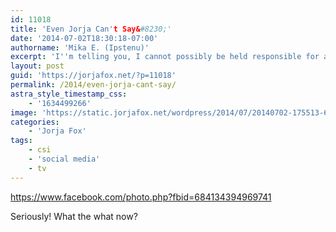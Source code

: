 ```yaml
---
id: 11018
title: 'Even Jorja Can't Say&#8230;'
date: '2014-07-02T18:30:18-07:00'
authorname: 'Mika E. (Ipstenu)'
excerpt: 'I''m telling you, I cannot possibly be held responsible for any of this!'
layout: post
guid: 'https://jorjafox.net/?p=11018'
permalink: /2014/even-jorja-cant-say/
astra_style_timestamp_css:
    - '1634499266'
image: 'https://static.jorjafox.net/wordpress/2014/07/20140702-175513-64513015.jpg'
categories:
    - 'Jorja Fox'
tags:
    - csi
    - 'social media'
    - tv
---
```


https://www.facebook.com/photo.php?fbid=684134394969741

Seriously! What the what now?
